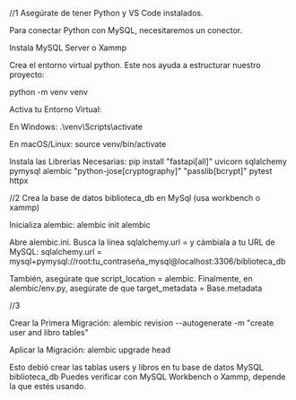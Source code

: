 //1 
Asegúrate de tener Python y VS Code instalados.

Para conectar Python con MySQL, necesitaremos un conector.

Instala MySQL Server o Xammp

Crea el entorno virtual python. Este nos ayuda a estructurar nuestro proyecto:

python -m venv venv

Activa tu Entorno Virtual:

En Windows: .\venv\Scripts\activate

En macOS/Linux: source venv/bin/activate

Instala las Librerías Necesarias:
pip install "fastapi[all]" uvicorn sqlalchemy pymysql alembic "python-jose[cryptography]" "passlib[bcrypt]" pytest httpx 

//2
Crea la base de datos biblioteca_db en MySql (usa workbench o xammp)

Inicializa alembic:
alembic init alembic

Abre alembic.ini. Busca la línea sqlalchemy.url = y cámbiala a tu URL de MySQL:
sqlalchemy.url = mysql+pymysql://root:tu_contraseña_mysql@localhost:3306/biblioteca_db

También, asegúrate que script_location = alembic.
Finalmente, en alembic/env.py, asegúrate de que target_metadata = Base.metadata

//3

Crear la Primera Migración:
alembic revision --autogenerate -m "create user and libro tables"

Aplicar la Migración:
alembic upgrade head

Esto debió crear las tablas users y libros en tu base de datos MySQL biblioteca_db
Puedes verificar con MySQL Workbench o Xammp, depende la que estés usando. 


